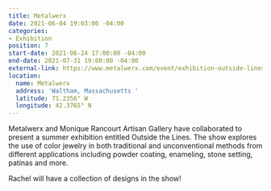 ```yaml
---
title: Metalwerx
date: 2021-06-04 19:03:00 -04:00
categories:
- Exhibition
position: 7
start-date: 2021-06-24 17:00:00 -04:00
end-date: 2021-07-31 19:00:00 -04:00
external-link: https://www.metalwerx.com/event/exhibition-outside-lines
location:
  name: Metalwerx
  address: 'Waltham, Massachusetts '
  latitude: 71.2356° W
  longitude: 42.3765° N
---
```


Metalwerx and Monique Rancourt Artisan Gallery have collaborated to present a summer exhibition entitled Outside the Lines. The show explores the use of color jewelry in both traditional and unconventional methods from different applications including powder coating, enameling, stone setting, patinas and more.

Rachel will have a collection of designs in the show! 